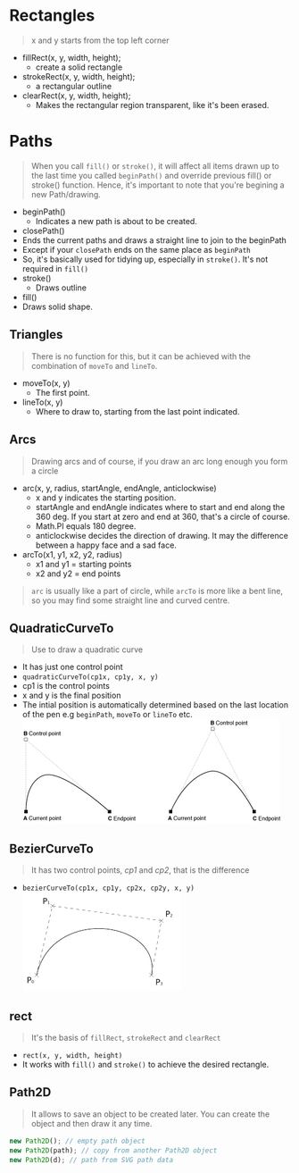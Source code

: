 # Rectangles

> x and y starts from the top left corner

- fillRect(x, y, width, height);
  - create a solid rectangle
- strokeRect(x, y, width, height);
  - a rectangular outline
- clearRect(x, y, width, height);
  - Makes the rectangular region transparent, like it's been erased.

# Paths

> When you call `fill()` or `stroke()`, it will affect all items drawn up to the last time you called `beginPath()` and override previous fill() or stroke() function. Hence, it's important to note that you're begining a new Path/drawing.

- beginPath()
  - Indicates a new path is about to be created.
- closePath()
- Ends the current paths and draws a straight line to join to the beginPath
- Except if your `closePath` ends on the same place as `beginPath`
- So, it's basically used for tidying up, especially in `stroke()`. It's not required in `fill()`
- stroke()
  - Draws outline
- fill()
- Draws solid shape.

## Triangles

> There is no function for this, but it can be achieved with the combination of `moveTo` and `lineTo`.

- moveTo(x, y)
  - The first point.
- lineTo(x, y)
  - Where to draw to, starting from the last point indicated.

## Arcs

> Drawing arcs and of course, if you draw an arc long enough you form a circle

- arc(x, y, radius, startAngle, endAngle, anticlockwise)
  - x and y indicates the starting position.
  - startAngle and endAngle indicates where to start and end along the 360 deg. If you start at zero and end at 360, that's a circle of course.
  - Math.PI equals 180 degree.
  - anticlockwise decides the direction of drawing. It may the difference between a happy face and a sad face.
- arcTo(x1, y1, x2, y2, radius)
  - x1 and y1 = starting points
  - x2 and y2 = end points

> `arc` is usually like a part of circle, while `arcTo` is more like a bent line, so you may find some straight line and curved centre.

## QuadraticCurveTo

> Use to draw a quadratic curve

- It has just one control point
- `quadraticCurveTo(cp1x, cp1y, x, y)`
- cp1 is the control points
- x and y is the final position
- The intial position is automatically determined based on the last location of the pen e.g `beginPath`, `moveTo` or `lineTo` etc.
  ![Quadratic Curve](./quadraticcurve.gif)

## BezierCurveTo

> It has two control points, _cp1_ and _cp2_, that is the difference

- `bezierCurveTo(cp1x, cp1y, cp2x, cp2y, x, y)`
  ![Bezier Curve](./bezier.png)

## rect

> It's the basis of `fillRect`, `strokeRect` and `clearRect`

- `rect(x, y, width, height)`
- It works with `fill()` and `stroke()` to achieve the desired rectangle.

## Path2D

> It allows to save an object to be created later. You can create the object and then draw it any time.

```js
new Path2D(); // empty path object
new Path2D(path); // copy from another Path2D object
new Path2D(d); // path from SVG path data
```

